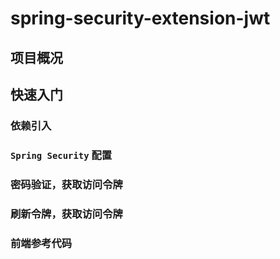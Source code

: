 # spring-security-extension-jwt

## 项目概况

## 快速入门

### 依赖引入

### `Spring Security` 配置

### 密码验证，获取访问令牌

### 刷新令牌，获取访问令牌

### 前端参考代码